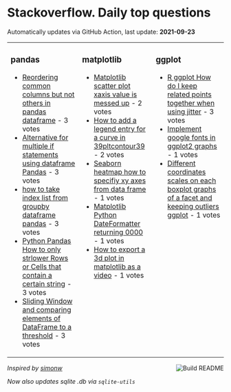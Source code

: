 # Stackoverflow. Daily top questions 

Automatically updates via GitHub Action, last update: **<!-- date starts -->2021-09-23<!-- date ends -->**


<table><tr><td valign="top" width="33%">

### pandas
<!-- pandas starts -->
* [Reordering common columns but not others in pandas dataframe](https://stackoverflow.com/questions/69303422/reordering-common-columns-but-not-others-in-pandas-dataframe) - 3 votes
* [Alternative for multiple if statements using dataframe Pandas](https://stackoverflow.com/questions/69299660/alternative-for-multiple-if-statements-using-dataframe-pandas) - 3 votes
* [how to take index list from groupby dataframe pandas](https://stackoverflow.com/questions/69294124/how-to-take-index-list-from-groupby-dataframe-pandas) - 3 votes
* [Python Pandas How to only strlower Rows or Cells that contain a certain string](https://stackoverflow.com/questions/69296949/python-pandas-how-to-only-str-lower-rows-or-cells-that-contain-a-certain-stri) - 3 votes
* [Sliding Window and comparing elements of DataFrame to a threshold](https://stackoverflow.com/questions/69295608/sliding-window-and-comparing-elements-of-dataframe-to-a-threshold) - 3 votes
<!-- pandas ends -->
</td><td valign="top" width="34%">


### matplotlib
<!-- matplotlib starts -->
* [Matplotlib scatter plot xaxis value is messed up](https://stackoverflow.com/questions/69296381/matplotlib-scatter-plot-x-axis-value-is-messed-up) - 2 votes
* [How to add a legend entry for a curve in 39pltcontour39](https://stackoverflow.com/questions/69294316/how-to-add-a-legend-entry-for-a-curve-in-plt-contour) - 2 votes
* [Seaborn heatmap how to specifiy xy axes from data frame](https://stackoverflow.com/questions/69296826/seaborn-heatmap-how-to-specifiy-x-y-axes-from-data-frame) - 1 votes
* [Matplotlib Python DateFormatter returning 0000](https://stackoverflow.com/questions/69297506/matplotlib-python-dateformatter-returning-0000) - 1 votes
* [How to export a 3d plot in matplotlib as a video](https://stackoverflow.com/questions/69303040/how-to-export-a-3d-plot-in-matplotlib-as-a-video) - 1 votes
<!-- matplotlib ends -->
</td><td valign="top" width="34%">


### ggplot
<!-- ggplot2 starts -->
* [R ggplot How do I keep related points together when using jitter](https://stackoverflow.com/questions/69302131/r-ggplot-how-do-i-keep-related-points-together-when-using-jitter) - 3 votes
* [Implement google fonts in ggplot2 graphs](https://stackoverflow.com/questions/69302413/implement-google-fonts-in-ggplot2-graphs) - 1 votes
* [Different coordinates scales on each boxplot graphs of a facet and keeping outliers ggplot](https://stackoverflow.com/questions/69301751/different-coordinates-scales-on-each-boxplot-graphs-of-a-facet-and-keeping-outli) - 1 votes
<!-- ggplot2 ends -->
</td></tr></table>

<a href="https://github.com/hp0404/hp0404/actions"><img src="https://github.com/hp0404/hp0404/workflows/Build%20README/badge.svg" align="right" alt="Build README"></a> <p>*Inspired by  [simonw](https://github.com/simonw/simonw)*</p> <p> *Now also updates sqlite .db via `sqlite-utils`* </p>
